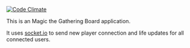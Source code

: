 [![Code Climate](https://codeclimate.com/github/brunossilveira/mtg-board/badges/gpa.svg)](https://codeclimate.com/github/brunossilveira/mtg-board)

This is an Magic the Gathering Board application.

It uses [socket.io](socket.io) to send new player connection and life updates for all connected users.
